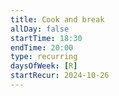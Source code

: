 ```yaml
---
title: Cook and break
allDay: false
startTime: 18:30
endTime: 20:00
type: recurring
daysOfWeek: [R]
startRecur: 2024-10-26
---
```


